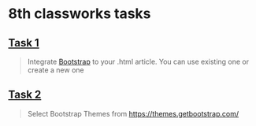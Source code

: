 # 8th classworks tasks

## [Task 1](https://github.com/OrakomoRi/_html_workshop/commit/81a882165ee86910e8170a3270666fce2ad91753)
> Integrate [Bootstrap](https://getbootstrap.com/docs/3.3/getting-started/) to your .html article. You can use existing one or create a new one

## [Task 2]()
> Select Bootstrap Themes from https://themes.getbootstrap.com/
